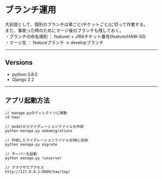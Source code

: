 # ブランチ運用
大前提として、個別のブランチは章ごと(チケットごと)に切って作業する。  
また、事故った時のためにマージ後のブランチも残しておく。  
・ブランチの命名規則 ： feature/ + JIRAチケット番号(feature/HAW-30)  
・マージ先 ： featureブランチ -> developブランチ  

---
## Versions
 - python 3.8.0
 - Django 2.2

---
## アプリ起動方法
```
// manage.pyのディレクトリに移動
cd haw/

// modelからマイグレーションファイルを作成
python manage.py makemigrations

// 作成したマイグレーションファイルをDBに反映
python manage.py migrate

// サーバーを起動
python manage.py runserver

// ブラウザでアクセス
http://127.0.0.1:8000/haw/top/
```
